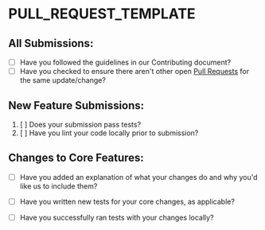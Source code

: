 # PULL\_REQUEST\_TEMPLATE

## All Submissions:

* [ ] Have you followed the guidelines in our Contributing document?
* [ ] Have you checked to ensure there aren't other open [Pull Requests](https://github.com/132nd-vWing-website/web-client/tree/ef8e8c33512f25ee7d5bfa88a366c57e3a5e1016/pulls/README.md) for the same update/change?

## New Feature Submissions:

1. [ ] Does your submission pass tests?
2. [ ] Have you lint your code locally prior to submission?

## Changes to Core Features:

* [ ] Have you added an explanation of what your changes do and why you'd like us to include them?
* [ ] Have you written new tests for your core changes, as applicable?
* [ ] Have you successfully ran tests with your changes locally?

